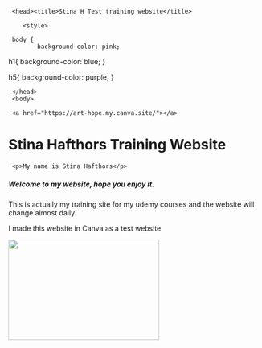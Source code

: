 <!DOCTYPE html>
<html lang="en">
 <head>
    <meta charset="utf-8">
  <meta name="viewport" content="width=device-width, initial-scale=1.0">
  
     <head><title>Stina H Test training website</title>

        <style>
        
     body {
            background-color: pink;
       
h1{
 background-color: blue;
}
   
h5{
 background-color: purple;
}
       </style>


     </head>
     <body> 

     <a href="https://art-hope.my.canva.site/"></a>
  
  <h1>Stina Hafthors Training Website</h1>

     <p>My name is Stina Hafthors</p>
     
   <h5>Welcome to my website, hope you enjoy it.</h5>

   
   <p>This is actually my training site for my udemy courses and the website will change almost daily</p>

   <p>I made this website in Canva as a test website</p>

   <img src="https://i.giphy.com/media/v1.Y2lkPTc5MGI3NjExaDdlN2Q5NnJzcTQzZ3JtM3Rva281aGF5NTMweWt5eHVsejJ0ZmVheSZlcD12MV9pbnRlcm5hbF9naWZfYnlfaWQmY3Q9Zw/mBLYrKaZJACmtum22X/giphy.gif" width="300" height="200">





  

</body>
</html>
